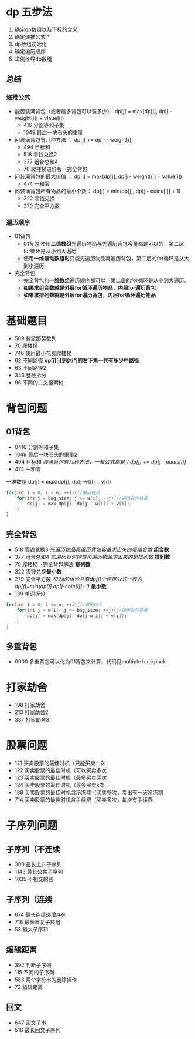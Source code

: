 
# dp 五步法
1. 确定dp数组以及下标的含义
2. 确定递推公式 \*
3. dp数组初始化
4. 确定遍历顺序
5. 举例推导dp数组

## **总结**
### 递推公式
* 能否装满背包（或者最多背包可以装多少）：dp[j] = max(dp[j], dp[j - weight[i]] + vlaue[i])
    * 416 分割等和子集
    * 1049 最后一块石头的重量
* 问装满背包有几种方法 ： dp[j] += dp[j - weight[i]]
    * 494 目标和
    * 518 零钱兑换2
    * 377 组合总和4
    * 70 爬楼梯进阶版（完全背包
* 问装满背包的最大价值 ： dp[j] = max(dp[j], dp[j - weight[i]] + value[i])
    * 474 一和零
* 问装满背包所有物品的最小个数： dp[j] = min(dp[j], dp[j - coins[i]] + 1)
    * 322 零钱兑换
    * 279 完全平方数

### 遍历顺序
* 01背包
  * 01背包 使用**二维数组**先遍历物品与先遍历背包容量都是可以的，第二层for循环是从小到大遍历
  * 使用**一维滚动数组时**只能先遍历物品再遍历背包，第二层的for循环是从大到小遍历
* 完全背包
  * 完全背包的**一维数组**遍历顺序都可以，第二层的for循环是从小到大遍历。
  * **如果求组合数就是外层for循环遍历物品，内层for遍历背包**
  * **如果求排列数就是外层for遍历背包，内层for循环遍历物品**

# 基础题目
* 509 斐波那契数列
* 70 爬楼梯
* 746 使用最小花费爬楼梯
* 62 不同路径 **dp[i][j]到达i*j的右下角一共有多少中路径**
* 63 不同路径2
* 343 整数拆分
* 96 不同的二叉搜索树

# 背包问题
## 01背包
* 0416 分割等和子集
* 1049 最后一块石头的重量2
* 494 目标和 *装满背包有几种方法，一般公式都是：dp[j] += dp[j - nums[i]]*
* 474 一和零

一维数组 dp[j] = max(dp[j], dp[j-w[i]] + v[i])
```c++
for(int i = 0; i < n; ++i){//遍历物品
    for(int j = bag_size; j >= w[i]; --j){//遍历背包容量
        dp[j] = max(dp[j], dp[j - w[i]] + v[i]);
    }
}
```

## 完全背包
* 518 零钱兑换3 *先遍历物品再遍历背包容量求出来的是组合数* **组合数**
* 377 组合总和4 *先遍历背包容量再遍历物品求出来的是排列数* **排列数**
* 70 爬楼梯（完全背包解法 **排列数** 
* 322 零钱兑换**最小数**
* 279 完全平方数 *和为j的组合共有dp[j]个递推公式一般为dp[j]=min(dp[j],dp[j-coin[i]]+1)* **最小数**
* 139 单词拆分

```c++
for(int i = 0; i <= n; ++i){//遍历物品
    for(int j = w[i]; j <= bag_size; ++j){//遍历背包容量
        dp[j] = max(dp[j], dp[j-w[i]] + v[i]);
    }
}
```

## 多重背包
* 0000 多重背包可以化为01背包来计算，代码见multiple backpack
# 打家劫舍
* 198 打家劫舍
* 213 打家劫舍2
* 337 打家劫舍3

# 股票问题
* 121 买卖股票的最佳时机（只能买卖一次
* 122 买卖股票的最佳时机（可以买卖多次
* 123 买卖股票的最佳时机（最多买卖两次
* 124 买卖股票的最佳时机（最多买卖k次
* 188 买卖股票的最佳时机含冷冻期（买卖多次，卖出有一天冷冻期
* 714 买卖股票的最佳时机含手续费（买卖多次，每次有手续费

# 子序列问题
## 子序列（不连续
* 300 最长上升子序列
* 1143 最长公共子序列
* 1035 不相交的线

## 子序列（连续
* 674 最长连续递增序列
* 718 最长重复子数组
* 53 最大子序和

## 编辑距离
* 392 判断子序列
* 115 不同的子序列
* 583 两个字符串的删除操作
* 72 编辑距离

## 回文
* 647 回文子串
* 516 最长回文子序列